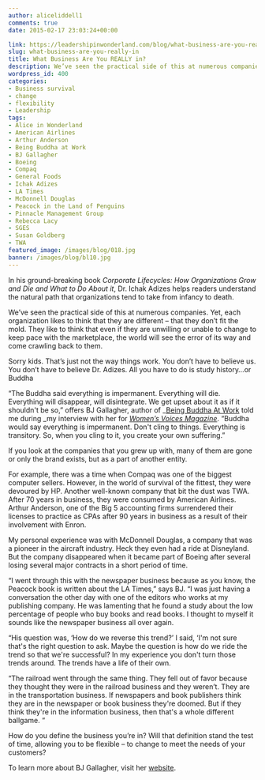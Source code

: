 ```yaml
---
author: aliceliddell1
comments: true
date: 2015-02-17 23:03:24+00:00

link: https://leadershipinwonderland.com/blog/what-business-are-you-really-in/
slug: what-business-are-you-really-in
title: What Business Are You REALLY in?
description: We’ve seen the practical side of this at numerous companies. Yet, each organization likes to think that they are different – that they don’t fit the mold.
wordpress_id: 400
categories:
- Business survival
- change
- flexibility
- Leadership
tags:
- Alice in Wonderland
- American Airlines
- Arthur Anderson
- Being Buddha at Work
- BJ Gallagher
- Boeing
- Compaq
- General Foods
- Ichak Adizes
- LA Times
- McDonnell Douglas
- Peacock in the Land of Penguins
- Pinnacle Management Group
- Rebecca Lacy
- SGES
- Susan Goldberg
- TWA
featured_image: /images/blog/018.jpg
banner: /images/blog/bl10.jpg
---
```




In his ground-breaking book _Corporate Lifecycles: How Organizations Grow and Die and What to Do About it_, Dr. Ichak Adizes helps readers understand the natural path that organizations tend to take from infancy to death.

We’ve seen the practical side of this at numerous companies. Yet, each organization likes to think that they are different – that they don’t fit the mold. They like to think that even if they are unwilling or unable to change to keep pace with the marketplace, the world will see the error of its way and come crawling back to them.

Sorry kids. That’s just not the way things work. You don’t have to believe us. You don’t have to believe Dr. Adizes. All you have to do is study history…or Buddha

“The Buddha said everything is impermanent. Everything will die. Everything will disappear, will disintegrate. We get upset about it as if it shouldn't be so,” offers BJ Gallagher, author of _[Being Buddha At Work](http://http://www.amazon.com/Being-Buddha-Work-Ancient-Success/dp/1609942922) told me during _my interview with her for [_Women’s Voices Magazine_](http://http://www.womensvoicesmagazine.com/2015/02/01/whats-the-difference-between-the-golden-rule-the-platinum-rule/#.VM7DCy7G8VQ). “Buddha would say everything is impermanent. Don't cling to things. Everything is transitory. So, when you cling to it, you create your own suffering.”

If you look at the companies that you grew up with, many of them are gone or only the brand exists, but as a part of another entity.

For example, there was a time when Compaq was one of the biggest computer sellers. However, in the world of survival of the fittest, they were devoured by HP. Another well-known company that bit the dust was TWA. After 70 years in business, they were consumed by American Airlines. Arthur Anderson, one of the Big 5 accounting firms surrendered their licenses to practice as CPAs after 90 years in business as a result of their involvement with Enron.

My personal experience was with McDonnell Douglas, a company that was a pioneer in the aircraft industry. Heck they even had a ride at Disneyland. But the company disappeared when it became part of Boeing after several losing several major contracts in a short period of time.

“I went through this with the newspaper business because as you know, the Peacock book is written about the LA Times,” says BJ. “I was just having a conversation the other day with one of the editors who works at my publishing company. He was lamenting that he found a study about the low percentage of people who buy books and read books. I thought to myself it sounds like the newspaper business all over again.

“His question was, ‘How do we reverse this trend?’ I said, ‘I'm not sure that's the right question to ask. Maybe the question is how do we ride the trend so that we're successful? In my experience you don't turn those trends around. The trends have a life of their own.

“The railroad went through the same thing. They fell out of favor because they thought they were in the railroad business and they weren’t. They are in the transportation business. If newspapers and book publishers think they are in the newspaper or book business they're doomed. But if they think they're in the information business, then that's a whole different ballgame. “

How do you define the business you’re in? Will that definition stand the test of time, allowing you to be flexible – to change to meet the needs of your customers?

To learn more about BJ Gallagher, visit her [website](http://www.bjgallagher.com/).
